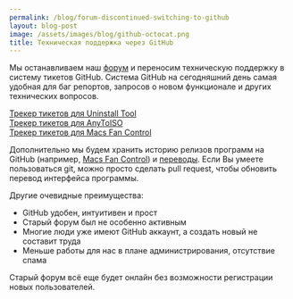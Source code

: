 ```yaml
---
permalink: /blog/forum-discontinued-switching-to-github
layout: blog-post
image: /assets/images/blog/github-octocat.png
title: Техническая поддержка через GitHub
---
```


Мы останавливаем наш [форум](https://forums.crystalidea.com/) и переносим техническую поддержку в систему тикетов GitHub. Система GitHub на сегодняшний день самая удобная для баг репортов, запросов о новом функционале и других технических вопросов.

<!--more-->

[Трекер тикетов для Uninstall Tool](https://github.com/crystalidea/uninstall-tool/issues)  
[Трекер тикетов для AnyToISO](https://github.com/crystalidea/anytoiso-public/issues)  
[Трекер тикетов для Macs Fan Control](https://github.com/crystalidea/macs-fan-control/issues)

Дополнительно мы будем хранить историю релизов программ на GitHub (например, [Macs Fan Control](https://github.com/crystalidea/macs-fan-control/releases)) и [переводы](https://github.com/crystalidea/macs-fan-control/tree/master/languages). Если Вы умеете пользоваться git, можно просто сделать pull request, чтобы обновить перевод интерфейса программы.

Другие очевидные преимущества:

- GitHub удобен, интуитивен и прост
- Старый форум был не особенно активным
- Многие люди уже имеют GitHub аккаунт, а создать новый не составит труда
- Меньше работы для нас в плане администрирования, отсутствие спама

Старый форум всё еще будет онлайн без возможности регистрации новых пользователей.
